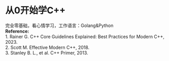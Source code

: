<h1>从0开始学C++</h1>
完全零基础，看心情学习，工作语言：Golang&Python<br/>
<b>Reference:</b> <br/>1. Rainer G. C++ Core Guidelines Explained: Best Practices for Modern C++, 2023.<br/>
2. Scott M. Effective Modern C++, 2018.<br/>
3. Stanley B. L., et al. C++ Primer, 2013.
